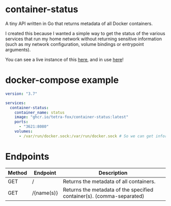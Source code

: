 # container-status

A tiny API written in Go that returns metadata of all Docker containers.

I created this because I wanted a simple way to get the status of the various services that run my home network without returning sensitive information (such as my network configuration, volume bindings or entrypoint arguments).

You can see a live instance of this [here](https://home.tetra.cool/status), and in use [here](https://home.tetra.cool)!

# docker-compose example

```yaml
version: "3.7"

services:
  container-status:
    container_name: status
    image: "ghcr.io/tetra-fox/container-status:latest"
    ports:
      - "3621:8080"
    volumes:
      - /var/run/docker.sock:/var/run/docker.sock # So we can get information from Docker!
```

# Endpoints

| Method | Endpoint       | Description                                                           |
| ------ | -------------- | --------------------------------------------------------------------- |
| GET    | /              | Returns the metadata of all containers.                               |
| GET    | /{name(s)} | Returns the metadata of the specified container(s). (comma-separated) |
